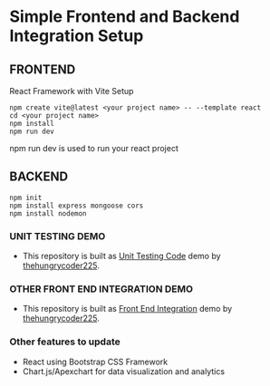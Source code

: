 # Simple Frontend and Backend Integration Setup

## FRONTEND 
React Framework with Vite Setup

```
npm create vite@latest <your project name> -- --template react
cd <your project name>
npm install
npm run dev 
```
npm run dev is used to run your react project

## BACKEND

```
npm init
npm install express mongoose cors
npm install nodemon
```

### UNIT TESTING DEMO

* This repository is built as [Unit Testing Code](https://github.com/thehungrycoder225/unit-test-demo.git) demo by [thehungrycoder225](https://github.com/thehungrycoder225/).

### OTHER FRONT END INTEGRATION DEMO
* This repository is built as [Front End Integration](https://github.com/thehungrycoder225/demo-frontend-integration.git) demo by [thehungrycoder225](https://github.com/thehungrycoder225/).

### Other features to update

* React using Bootstrap CSS Framework
* Chart.js/Apexchart for data visualization and analytics

